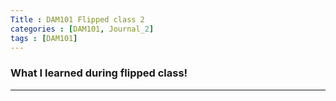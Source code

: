 ```yaml
---
Title : DAM101 Flipped class 2
categories : [DAM101, Journal_2]
tags : [DAM101]
---
```


### What I learned during flipped class!

---
